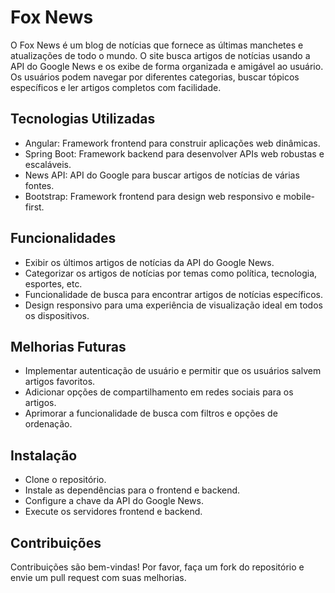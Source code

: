 # Fox News

O Fox News é um blog de notícias que fornece as últimas manchetes e atualizações de todo o mundo. O site busca artigos de notícias usando a API do Google News e os exibe de forma organizada e amigável ao usuário. Os usuários podem navegar por diferentes categorias, buscar tópicos específicos e ler artigos completos com facilidade.

## Tecnologias Utilizadas
- Angular: Framework frontend para construir aplicações web dinâmicas.
- Spring Boot: Framework backend para desenvolver APIs web robustas e escaláveis.
- News API: API do Google para buscar artigos de notícias de várias fontes.
- Bootstrap: Framework frontend para design web responsivo e mobile-first.

## Funcionalidades
- Exibir os últimos artigos de notícias da API do Google News.
- Categorizar os artigos de notícias por temas como política, tecnologia, esportes, etc.
- Funcionalidade de busca para encontrar artigos de notícias específicos.
- Design responsivo para uma experiência de visualização ideal em todos os dispositivos.

## Melhorias Futuras
- Implementar autenticação de usuário e permitir que os usuários salvem artigos favoritos.
- Adicionar opções de compartilhamento em redes sociais para os artigos.
- Aprimorar a funcionalidade de busca com filtros e opções de ordenação.

## Instalação
- Clone o repositório.
- Instale as dependências para o frontend e backend.
- Configure a chave da API do Google News.
- Execute os servidores frontend e backend.

## Contribuições
Contribuições são bem-vindas! Por favor, faça um fork do repositório e envie um pull request com suas melhorias.
